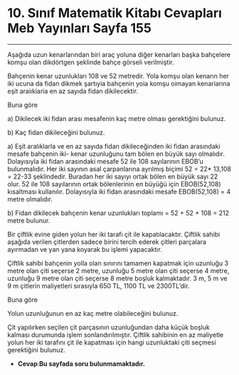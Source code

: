 # 10. Sınıf Matematik Kitabı Cevapları Meb Yayınları Sayfa 155

---

Aşağıda uzun kenarlarından biri araç yoluna diğer kenarları başka bahçelere komşu olan dikdörtgen şeklinde bahçe görseli verilmiştir.

 Bahçenin kenar uzunlukları 108 ve 52 metredir. Yola komşu olan kenarın her iki ucuna da fidan dikmek şartıyia bahçenin yoia komşu oimayan kenariarına eşit araiıkiaria en az sayıda fidan dikilecektir.

 Buna göre

 a) Dikilecek iki fidan arası mesafenin kaç metre olması gerektiğini bulunuz.

 b) Kaç fidan dikileceğini bulunuz.

a) Eşit aralıklarla ve en az sayıda fidan dikileceğinden iki fidan arasındaki mesafe bahçenin iki- kenar uzunluğunu tam bölen en büyük sayı olmalıdır. Dolayısıyla iki fidan arasındaki mesafe 52 ile 108 sayılarının EBOB’u bulunmalıdır. Her iki sayının asal çarpanlarına ayrılmış biçimi 52 = 22* 13,108 = 22-33 şeklindedir. Buradan her iki sayıyı ortak bölen en büyük sayı 22 olur. 52 ile 108 sayılarının ortak bölenlerinin en büyüğü için EBOB(52,108) kısaltması kullanılır. Dolayısıyla iki fidan arasındaki mesafe EBOB(52,108) = 4 metre olmalıdır.

 b) Fidan dikilecek bahçenin kenar uzunlukları toplamı = 52 + 52 + 108 = 212 metre bulunur.

Bir çiftlik evine giden yolun her iki tarafı çit ile kapatılacaktır. Çiftlik sahibi aşağıda verilen çitlerden sadece birini tercih ederek çitleri parçalara ayırmadan ve yan yana koyarak bu işlemi yapacaktır.

 Çiftlik sahibi bahçenin yolla olan sınırını tamamen kapatmak için uzunluğu 3 metre olan çiti seçerse 2 metre, uzunluğu 5 metre olan çiti seçerse 4 metre, uzunluğu 9 metre olan çiti seçerse 8 metre boşluk kalmaktadır. 3 m, 5 m ve 9 m çitlerin maliyetleri sırasıyla 650 TL, 1100 TL ve 2300TL’dir.

 Buna göre

 Yolun uzunluğunun en az kaç metre olabileceğini bulunuz.

 Çit yapılırken seçilen çit parçasının uzunluğundan daha küçük boşluk kalması durumunda işlem sonlandırılmıştır. Çiftlik sahibinin en az maliyetle yolun her iki tarafını çit ile kapatması için hangi uzunluktaki çiti seçmesi gerektiğini bulunuz.

-   **Cevap**:**Bu sayfada soru bulunmamaktadır.**